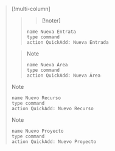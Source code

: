 
> [!multi-column]
>
>>> [!noter] 
>> ```button
>> name Nueva Entrata
>>type command
>> action QuickAdd: Nueva Entrada
>> ```
>
>>> [!note] 
>>```button
>> name Nueva Área
>>type command
>> action QuickAdd: Nueva Área
>> ```
>
>> [!note] 
>>```button
>> name Nuevo Recurso
>>type command
>> action QuickAdd: Nuevo Recurso
>> ```
>
>> [!note] 
>>```button
>> name Nuevo Proyecto
>>type command
>> action QuickAdd: Nuevo Proyecto
>> ```

